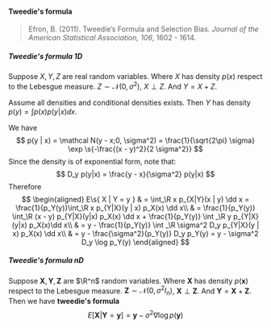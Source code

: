 #### Tweedie's formula

> Efron, B. (2011). Tweedie’s Formula and Selection Bias. *Journal of the American Statistical Association, 106*, 1602 - 1614.

##### Tweedie's formula 1D

Suppose $X, Y, Z$ are real random variables. Where $X$ has density $p(x)$ respect to the Lebesgue measure. $Z \sim \mathcal N(0, \sigma^2)$, $X \perp Z$. And $Y = X + Z$.

Assume all densities and conditional densities exists. Then $Y$ has density $p(y) = \int p(x) p(y | x) \dd x$.

We have
$$
p(y | x) = \mathcal N(y - x;0, \sigma^2) = \frac{1}{\sqrt{2\pi} \sigma} \exp \s{-\frac{(x - y)^2}{2 \sigma^2}}
$$
Since the density is of exponential form, note that:
$$
D_y p(y|x) = \frac{y - x}{\sigma^2} p(y|x)
$$
Therefore
$$
\begin{aligned}
E\s{ X | Y = y } & = \int_\R x p_{X|Y}(x | y) \dd x = \frac{1}{p_Y(y)}\int_\R x p_{Y|X}(y | x) p_X(x) \dd x\\
& = \frac{1}{p_Y(y)} \int_\R (x - y) p_{Y|X}(y|x) p_X(x) \dd x + \frac{1}{p_Y(y)} \int _\R y p_{Y|X}(y|x) p_X(x)\dd x\\
& = y - \frac{1}{p_Y(y)} \int _\R \sigma^2 D_y p_{Y|X}(y | x) p_X(x) \dd x\\
& = y - \frac{\sigma^2}{p_Y(y)} D_y p_Y(y) = y - \sigma^2 D_y \log p_Y(y)
\end{aligned}
$$

##### Tweedie's formula nD

Suppose $\symbf X, \symbf Y, \symbf Z$ are $\R^n$ random variables. Where $\symbf X$ has density $p(\symbf x)$ respect to the Lebesgue measure. $\symbf Z \sim \mathcal N(0, \sigma^2 I_n)$, $\symbf X \perp \symbf Z$. And $\symbf Y = \symbf X + \symbf Z$. Then we have **tweedie's formula**
$$
E[\symbf X | \symbf Y = \symbf y] = \symbf y - \sigma^2 \nabla \log p(\symbf y)
$$
